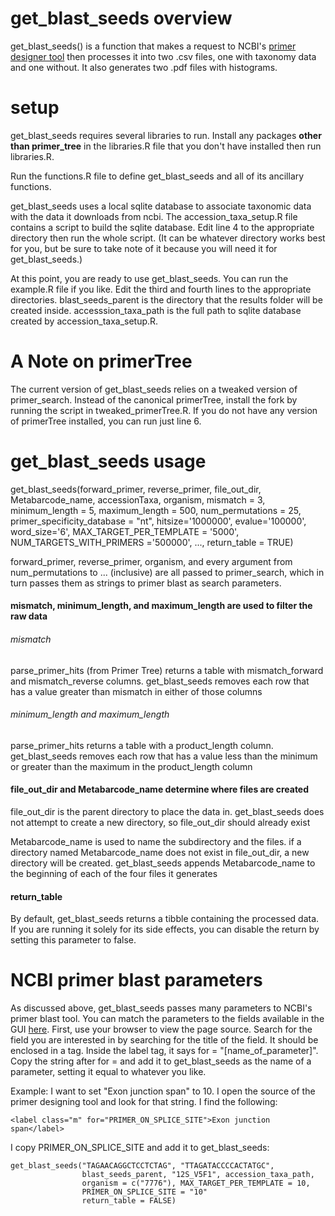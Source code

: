 # get_blast_seeds overview

get_blast_seeds() is a function that makes a request to NCBI's [primer designer tool](https://www.ncbi.nlm.nih.gov/tools/primer-blast/) then processes it into two .csv files, one with taxonomy data and one without. It also generates two .pdf files with histograms.

# setup

get_blast_seeds requires several libraries to run. Install any packages **other than primer_tree** in the libraries.R file that you don't have installed then run libraries.R.

Run the functions.R file to define get_blast_seeds and all of its ancillary functions.

get_blast_seeds uses a local sqlite database to associate taxonomic data with the data it downloads from ncbi. The accession_taxa_setup.R file contains a script to build the sqlite database. Edit line 4 to the appropriate directory then run the whole script. (It can be whatever directory works best for you, but be sure to take note of it because you will need it for get_blast_seeds.)

At this point, you are ready to use get_blast_seeds. You can run the example.R file if you like. Edit the third and fourth lines to the appropriate directories. blast_seeds_parent is the directory that the results folder will be created inside. accesssion_taxa_path is the full path to sqlite database created by accession_taxa_setup.R.

# A Note on primerTree

The current version of get_blast_seeds relies on a tweaked version of primer_search. Instead of the canonical primerTree, install the fork by running the script in tweaked_primerTree.R. If you do not have any version of primerTree installed, you can run just line 6.

# get_blast_seeds usage

get_blast_seeds(forward_primer, reverse_primer,
                file_out_dir, Metabarcode_name,
                accessionTaxa, 
                organism, mismatch = 3,
                minimum_length = 5, maximum_length = 500,
                num_permutations = 25,
                primer_specificity_database = "nt",
                hitsize='1000000', evalue='100000',
                word_size='6',
                MAX_TARGET_PER_TEMPLATE = '5000',
                NUM_TARGETS_WITH_PRIMERS ='500000', ...,
                return_table = TRUE)
                
forward_primer, reverse_primer, organism, and every argument from num_permutations to ... (inclusive) are all passed to primer_search, which in turn passes them as strings to primer blast as search parameters.

#### mismatch, minimum_length, and maximum_length are used to filter the raw data

###### mismatch

parse_primer_hits (from Primer Tree) returns a table with mismatch_forward and mismatch_reverse columns. get_blast_seeds removes each row that has a value greater than mismatch in either of those columns

###### minimum_length and maximum_length

parse_primer_hits returns a table with a product_length column. get_blast_seeds removes each row that has a value less than the minimum or greater than the maximum in the product_length column

<!--- To Do: figure out exactly what those values mean and describe them based on this
--->

#### file_out_dir and Metabarcode_name determine where files are created

file_out_dir is the parent directory to place the data in. get_blast_seeds does not attempt to create a new directory, so file_out_dir should already exist

Metabarcode_name is used to name the subdirectory and the files. if a directory named Metabarcode_name does not exist in file_out_dir, a new directory will be created. get_blast_seeds appends Metabarcode_name to the beginning of each of the four files it generates

#### return_table

By default, get_blast_seeds returns a tibble containing the processed data. If you are running it solely for its side effects, you can disable the return by setting this parameter to false.

# NCBI primer blast parameters

As discussed above, get_blast_seeds passes many parameters to NCBI's primer blast tool. You can match the parameters to the fields available in the GUI [here](https://www.ncbi.nlm.nih.gov/tools/primer-blast/). First, use your browser to view the page source. Search for the field you are interested in by searching for the title of the field. It should be enclosed in a <label> tag. Inside the label tag, it says for = "[name_of_parameter]". Copy the string after for = and add it to get_blast_seeds as the name of a parameter, setting it equal to whatever you like.

Example: I want to set "Exon junction span" to 10. I open the source of the primer designing tool and look for that string. I find the following:

```<label class="m" for="PRIMER_ON_SPLICE_SITE">Exon junction span</label>```

I copy PRIMER_ON_SPLICE_SITE and add it to get_blast_seeds:

```
get_blast_seeds("TAGAACAGGCTCCTCTAG", "TTAGATACCCCACTATGC",
                blast_seeds_parent, "12S_V5F1", accession_taxa_path,
                organism = c("7776"), MAX_TARGET_PER_TEMPLATE = 10,
                PRIMER_ON_SPLICE_SITE = "10"
                return_table = FALSE)
```
